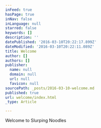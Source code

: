 ```yaml
---
inFeed: true
hasPage: true
inNav: false
inLanguage: null
starred: false
keywords: []
description: ''
datePublished: '2016-03-10T20:22:17.899Z'
dateModified: '2016-03-10T20:22:11.089Z'
title: Welcome
author: []
authors: []
publisher:
  name: null
  domain: null
  url: null
  favicon: null
sourcePath: _posts/2016-03-10-welcome.md
published: true
url: welcome/index.html
_type: Article

---
```

Welcome to Slurping Noodles